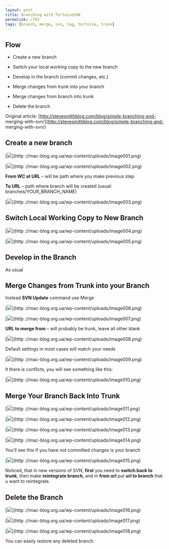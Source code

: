 ```yaml
---
layout: post
title: Branching with TortoiseSVN
permalink: /793
tags: [branch, merge, svn, tag, tortoise, trunk]
---
```


## Flow




  * Create a new branch


  * Switch your local working copy to the new branch


  * Develop in the branch (commit changes, etc.)


  * Merge changes from trunk into your branch


  * Merge changes from branch into trunk


  * Delete the branch


Original article: [http://stevesmithblog.com/blog/simple-branching-and-
merging-with-svn/](http://stevesmithblog.com/blog/simple-branching-and-
merging-with-svn/)

## Create a new branch


[![](http://mac-blog.org.ua/wp-content/uploads/image001-260x300.png)](http
://mac-blog.org.ua/wp-content/uploads/image001.png)


[![](http://mac-blog.org.ua/wp-content/uploads/image002-271x300.png)](http
://mac-blog.org.ua/wp-content/uploads/image002.png)


**From WC at URL** – will be path where you make previous step

**To URL** – path where branch will be created (usual: branches/YOUR_BRANCH_NAME)

[![](http://mac-blog.org.ua/wp-content/uploads/image003-300x135.png)](http
://mac-blog.org.ua/wp-content/uploads/image003.png)

## Switch Local Working Copy to New Branch


[![](http://mac-blog.org.ua/wp-content/uploads/image004-251x300.png)](http
://mac-blog.org.ua/wp-content/uploads/image004.png)


[![](http://mac-blog.org.ua/wp-content/uploads/image005-300x180.png)](http
://mac-blog.org.ua/wp-content/uploads/image005.png)

## Develop in the Branch


As usual

## Merge Changes from Trunk into your Branch


Instead **SVN Update** command use Merge


[![](http://mac-blog.org.ua/wp-content/uploads/image006-300x275.png)](http
://mac-blog.org.ua/wp-content/uploads/image006.png)


[![](http://mac-blog.org.ua/wp-content/uploads/image007-300x278.png)](http
://mac-blog.org.ua/wp-content/uploads/image007.png)


**URL to merge from** – will probably be trunk, leave all other blank

[![](http://mac-blog.org.ua/wp-content/uploads/image008-300x272.png)](http
://mac-blog.org.ua/wp-content/uploads/image008.png)


Default settings in most cases will match your needs


[![](http://mac-blog.org.ua/wp-content/uploads/image009-300x136.png)](http
://mac-blog.org.ua/wp-content/uploads/image009.png)


It there is conflicts, you will see something like this:


[![](http://mac-blog.org.ua/wp-content/uploads/image010-300x169.png)](http
://mac-blog.org.ua/wp-content/uploads/image010.png)

## Merge Your Branch Back Into Trunk


[![](http://mac-blog.org.ua/wp-content/uploads/image011-300x277.png)](http
://mac-blog.org.ua/wp-content/uploads/image011.png)


[![](http://mac-blog.org.ua/wp-content/uploads/image012-300x272.png)](http
://mac-blog.org.ua/wp-content/uploads/image012.png)


[![](http://mac-blog.org.ua/wp-content/uploads/image013-300x273.png)](http
://mac-blog.org.ua/wp-content/uploads/image013.png)


[![](http://mac-blog.org.ua/wp-content/uploads/image014-300x138.png)](http
://mac-blog.org.ua/wp-content/uploads/image014.png)


You’ll see this if you have not committed changes is your branch


[![](http://mac-blog.org.ua/wp-content/uploads/image015-300x138.png)](http
://mac-blog.org.ua/wp-content/uploads/image015.png)


Noticed, that in new versions of SVN, **first** you need to **switch back to
trunk**, then make **reintegrate branch**, and in **from url** put **url to
branch** that u want to reintegrate.

## Delete the Branch


[![](http://mac-blog.org.ua/wp-content/uploads/image016-300x170.png)](http
://mac-blog.org.ua/wp-content/uploads/image016.png)


[![](http://mac-blog.org.ua/wp-content/uploads/image017-300x212.png)](http
://mac-blog.org.ua/wp-content/uploads/image017.png)


[![](http://mac-blog.org.ua/wp-content/uploads/image018-300x264.png)](http
://mac-blog.org.ua/wp-content/uploads/image018.png)


You can easily restore any deleted branch

